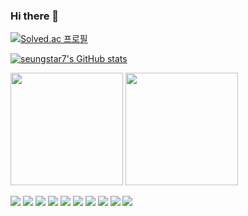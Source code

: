 ### Hi there 👋

[![Solved.ac 프로필](http://mazassumnida.wtf/api/v2/generate_badge?boj=shkim0922)](https://solved.ac/shkim0922)

[![seungstar7's GitHub stats](https://github-readme-stats.vercel.app/api?username=seungstar7)](https://github.com/seungstar7/github-readme-stats)

<p>
  <img height="180em" src="https://github-readme-stats.vercel.app/api?username=seungstar7&show_icons=true&include_all_commits=true&bg_color=30,e96443,904e95&title_color=fff&text_color=fff">
  <img height="180em" src="https://github-readme-stats.vercel.app/api/top-langs/?username=seungstar7&layout=compact&bg_color=30,e96443,904e95&title_color=fff&text_color=fff">
</p>

<img src="https://img.shields.io/badge/react-20232a.svg?style=for-the-badge&logo=react&logoColor=61DAFB" />
<img src="https://img.shields.io/badge/javascript-20232a.svg?style=for-the-badge&logo=javascript&logoColor=#F7DF1E" />
<img src="https://img.shields.io/badge/spring-20232a.svg?style=for-the-badge&logo=spring&logoColor=#6DB33F" />
<img src="https://img.shields.io/badge/springboot-20232a.svg?style=for-the-badge&logo=springboot&logoColor=#6DB33F" />
<img src="https://img.shields.io/badge/npm-20232a.svg?style=for-the-badge&logo=npm&logoColor=#CB3837" />
<img src="https://img.shields.io/badge/vue.js-20232a.svg?style=for-the-badge&logo=vuedotjs&logoColor=#4FC08D" />
<img src="https://img.shields.io/badge/oracle-20232a.svg?style=for-the-badge&logo=oracle&logoColor=#F80000" />
<img src="https://img.shields.io/badge/mariadb-20232a.svg?style=for-the-badge&logo=mariadb&logoColor=#003545" />
<img src="https://img.shields.io/badge/MSsqlserver-20232a.svg?style=for-the-badge&logo=microsoftsqlserver&logoColor=#CC2927" />
<img src="https://img.shields.io/badge/webpack-20232a.svg?style=for-the-badge&logo=webpack&logoColor=#8DD6F9" />
<!--
**seungstar7/seungstar7** is a ✨ _special_ ✨ repository because its `README.md` (this file) appears on your GitHub profile.

Here are some ideas to get you started:

- 🔭 I’m currently working on ...
- 🌱 I’m currently learning ...
- 👯 I’m looking to collaborate on ...
- 🤔 I’m looking for help with ...
- 💬 Ask me about ...
- 📫 How to reach me: ...
- 😄 Pronouns: ...
- ⚡ Fun fact: ...
-->

